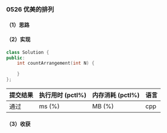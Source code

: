### 0526 优美的排列

#### （1）思路

#### （2）实现

```cpp
class Solution {
public:
    int countArrangement(int N) {

    }
};
```

| 提交结果 | 执行用时 (pctl%) | 内存消耗 (pctl%) | 语言 |
|:---------|:-----------------|:-----------------|:-----|
| 通过     |  ms (%)   |  MB (%)  | cpp  |

#### （3）收获
